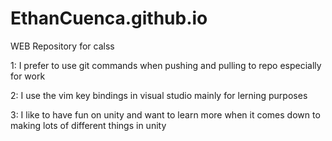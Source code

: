 # EthanCuenca.github.io
WEB Repository for calss

1: I prefer to use git commands when pushing and pulling to repo especially for work

2: I use the vim key bindings in visual studio mainly for lerning purposes

3: I like to have fun on unity and want to learn more when it comes down to making lots of different things in unity
